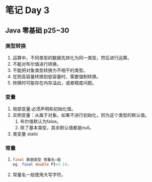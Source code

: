 ﻿# 笔记 Day 3
## Java 零基础 p25~30
### 类型转换
1. 运算中，不同类型的数据先转化为同一类型，然后进行运算。
2. 不能对布尔值进行转换。
3. 不能把对象类型转换为不相干的类型。  
4. 在把高容量转换到低容量时，需要强制转换。  
5. 转换时可能存在内存溢出，或者精度问题。

### 变量
1. 局部变量:必须声明和初始化值。
2. 实例变量：从属于对象。如果不进行初始化，则为这个类型的默认值。
	1. 布尔值默认为false。
	2. 除了基本类型，其余默认值都是null。
3. 类变量 static
### 常量
1. 
	```java
	final 数据类型 常量名=值
	eg. final double PI=3.14; 
2. 常量名一般使用大写字符。

